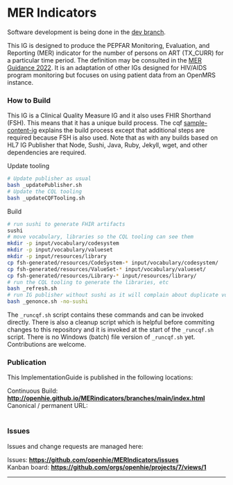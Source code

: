 # MER Indicators

Software development is being done in the [dev branch](https://github.com/PATH-Global-Health/MERindicators/tree/dev).

This IG is designed to produce the PEPFAR Monitoring, Evaluation, and Reporting (MER) indicator for the number of persons on ART (TX_CURR) for a particular time period. The definition may be consulted in the [MER Guidance 2022](https://www.state.gov/wp-content/uploads/2021/09/FY22-MER-2.6-Indicator-Reference-Guide.pdf). It is an adaptation of other IGs designed for HIV/AIDS program monitoring but focuses on using patient data from an OpenMRS instance.

### How to Build

This IG is a Clinical Quality Measure IG and it also uses FHIR Shorthand (FSH). This means that it has a unique build process. The cqf [sample-content-ig](https://github.com/cqframework/sample-content-ig) explains the build process except that additional steps are required because FSH is also used. Note that as with any builds based on HL7 IG Publisher that Node, Sushi, Java, Ruby, Jekyll, wget, and other dependencies are required.

Update tooling
```bash
# Update publisher as usual
bash _updatePublisher.sh
# Update the CQL tooling
bash _updateCQFTooling.sh
```

Build
```bash
# run sushi to generate FHIR artifacts
sushi
# move vocabulary, libraries so the CQL tooling can see them
mkdir -p input/vocabulary/codesystem
mkdir -p input/vocabulary/valueset
mkdir -p input/resources/library
cp fsh-generated/resources/CodeSystem-* input/vocabulary/codesystem/
cp fsh-generated/resources/ValueSet-* input/vocabulary/valueset/
cp fsh-generated/resources/Library-* input/resources/library/
# run the CQL tooling to generate the libraries, etc
bash _refresh.sh 
# run IG publisher without sushi as it will complain about duplicate vocabularies
bash _genonce.sh -no-sushi 
```

The `_runcqf.sh` script contains these commands and can be invoked directly. There is also a cleanup script which is helpful before commiting changes to this repository and it is invoked at the start of the `_runcqf.sh` script. There is no Windows (batch) file version of `_runcqf.sh` yet. Contributions are welcome.


### Publication
This ImplementationGuide is published in the following locations:

Continuous Build: __http://openhie.github.io/MERindicators/branches/main/index.html__  
Canonical / permanent URL: 
<br> </br>

### Issues
Issues and change requests are managed here:  

Issues:  __https://github.com/openhie/MERIndicators/issues__  
Kanban board:  __https://github.com/orgs/openhie/projects/7/views/1__  

---
